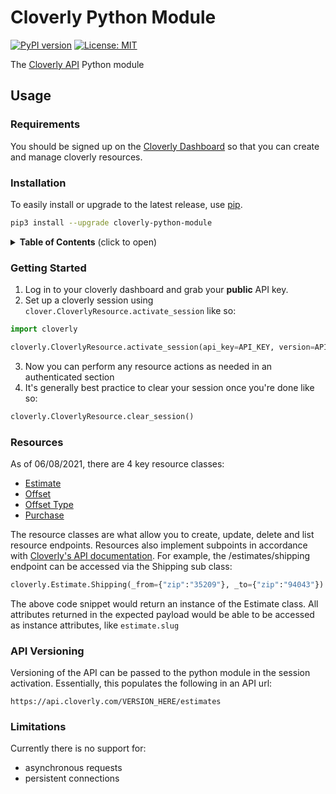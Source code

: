 # Cloverly Python Module
[![PyPI version](https://badge.fury.io/py/cloverly-python-module.svg)](https://badge.fury.io/py/cloverly-python-module)
[![License: MIT](https://img.shields.io/badge/License-MIT-yellow.svg)](https://opensource.org/licenses/MIT)

The [Cloverly API](https://www.cloverly.com/carbon-offset-documentation "Cloverly API") Python module

Usage
------
### Requirements
You should be signed up on the [Cloverly Dashboard](https://dashboard.cloverly.com/user/new)  so that you can create and manage cloverly resources.
### Installation
To easily install or upgrade to the latest release, use [pip](http://www.pip-installer.org/).
```bash
pip3 install --upgrade cloverly-python-module
```
<details>
<summary><b>Table of Contents</b> (click to open)</summary>
<!-- MarkdownTOC -->

1. [Getting started](#getting-started)
2. [Resources](#resources)
3. [API Versioning](#api-versioning)
4. [Limitations](#limitations)

<!-- /MarkdownTOC -->
</details>

### Getting Started <a name="getting-started"></a>
1. Log in to your cloverly dashboard and grab your **public** API key.
2. Set up a cloverly session using `clover.CloverlyResource.activate_session` like so:
```python
import cloverly

cloverly.CloverlyResource.activate_session(api_key=API_KEY, version=API_VERSION)
```
3. Now you can perform any resource actions as needed in an authenticated section
4. It's generally best practice to clear your session once you're done like so:
```python
cloverly.CloverlyResource.clear_session()
```

### Resources <a name="resources"></a>
As of 06/08/2021, there are 4 key resource classes:
  - [Estimate](#estimate)
  - [Offset](#offset)
  - [Offset Type](#offset-type)
  - [Purchase](#purchase)

The resource classes are what allow you to create, update, delete and list resource endpoints. Resources also implement subpoints in accordance with [Cloverly's API documentation](https://www.cloverly.com/carbon-offset-documentation). For example, the /estimates/shipping endpoint can be accessed via the Shipping sub class:
```python
cloverly.Estimate.Shipping(_from={"zip":"35209"}, _to={"zip":"94043"})
```
The above code snippet would return an instance of the Estimate class. All attributes returned in the expected payload would be able to be accessed as instance attributes, like `estimate.slug`

### API Versioning <a name="api-versioning"></a>
Versioning of the API can be passed to the python module in the session activation. Essentially, this populates the following in an API url:
```
https://api.cloverly.com/VERSION_HERE/estimates
```
### Limitations <a name="limitations"></a>
Currently there is no support for:
- asynchronous requests
- persistent connections
